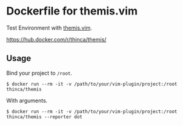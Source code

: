 # Dockerfile for themis.vim

Test Environment with [themis.vim](https://github.com/thinca/vim-themis).

https://hub.docker.com/r/thinca/themis/


## Usage

Bind your project to `/root`.

```
$ docker run --rm -it -v /path/to/your/vim-plugin/project:/root thinca/themis
```

With arguments.

```
$ docker run --rm -it -v /path/to/your/vim-plugin/project:/root thinca/themis --reporter dot
```
